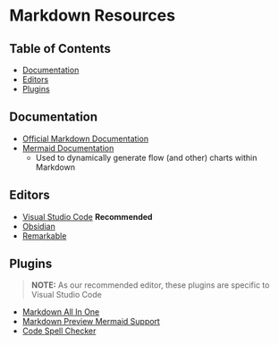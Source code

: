# Markdown Resources <!-- omit from toc -->

## Table of Contents <!-- omit from toc -->
- [Documentation](#documentation)
- [Editors](#editors)
- [Plugins](#plugins)


## Documentation
- [Official Markdown Documentation](https://www.markdownguide.org/getting-started/)
- [Mermaid Documentation](https://mermaid.js.org/intro/)
  - Used to dynamically generate flow (and other) charts within Markdown

## Editors
- [Visual Studio Code](https://code.visualstudio.com/docs/languages/markdown) **Recommended**
- [Obsidian](https://obsidian.md/)
- [Remarkable](https://remarkableapp.github.io/index.html)

## Plugins
> **NOTE:** 
> As our recommended editor, these plugins are specific to Visual Studio Code

- [Markdown All In One](https://marketplace.visualstudio.com/items?itemName=yzhang.markdown-all-in-one)
- [Markdown Preview Mermaid Support](https://marketplace.visualstudio.com/items?itemName=bierner.markdown-mermaid)
- [Code Spell Checker](https://marketplace.visualstudio.com/items?itemName=streetsidesoftware.code-spell-checker)